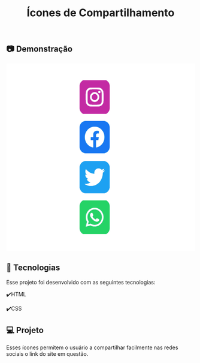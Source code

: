 <h1 align="center">
   Ícones de Compartilhamento
</h1>

<br>

## :camera: Demonstração

<div align="center" >
  <img src="gif/icones.gif" alt="demo-web" height="500">
</div>

## :rocket: Tecnologias

Esse projeto foi desenvolvido com as seguintes tecnologias:

✔️HTML

✔️CSS

## 💻 Projeto

Esses ícones permitem o usuário a compartilhar facilmente nas redes sociais o link do site em questão.